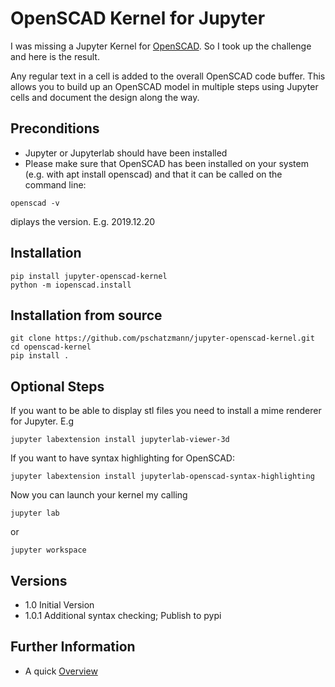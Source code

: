 # OpenSCAD Kernel for Jupyter

I was missing a Jupyter Kernel for [OpenSCAD](https://www.openscad.org/). So I took up the challenge and here is the result.  

Any regular text in a cell is added to the overall OpenSCAD code buffer. This allows you to build up an OpenSCAD model in multiple steps using Jupyter cells and document the design along the way.

## Preconditions
- Jupyter or Jupyterlab should have been installed
- Please make sure that OpenSCAD has been installed on your system (e.g. with apt install openscad) and that it can be called on the command line:

```
openscad -v
```
diplays the version. E.g. 2019.12.20

## Installation

```
pip install jupyter-openscad-kernel
python -m iopenscad.install
```

## Installation from source

```
git clone https://github.com/pschatzmann/jupyter-openscad-kernel.git
cd openscad-kernel
pip install .
```

## Optional Steps
If you want to be able to display stl files you need to install a mime renderer for Jupyter. E.g
```
jupyter labextension install jupyterlab-viewer-3d
```
If you want to have syntax highlighting for OpenSCAD:
```
jupyter labextension install jupyterlab-openscad-syntax-highlighting
```


Now you can launch your kernel my calling

```
jupyter lab
```
or 
```
jupyter workspace
```
## Versions
- 1.0     Initial Version
- 1.0.1   Additional syntax checking; Publish to pypi

## Further Information
- A quick [Overview](https://www.pschatzmann.ch/home/2020/02/26/an-openscad-kernel-in-jupyter/)

